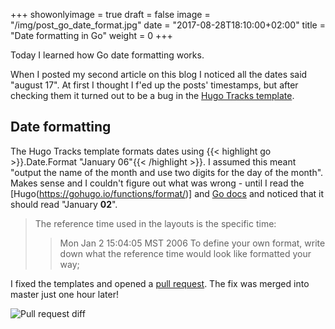 +++
showonlyimage = true
draft = false
image = "/img/post_go_date_format.jpg"
date = "2017-08-28T18:10:00+02:00"
title = "Date formatting in Go"
weight = 0
+++

Today I learned how Go date formatting works.
<!--more-->

When I posted my second article on this blog I noticed all the dates said "august 17". At first I thought I f'ed up the posts' timestamps, but after checking them it turned out to be a bug in the [Hugo Tracks template](https://github.com/ageekymonk/hugo-tracks-theme/).

## Date formatting
The Hugo Tracks template formats dates using {{< highlight go >}}.Date.Format "January 06"{{< /highlight >}}. I assumed this meant "output the name of the month and use two digits for the day of the month". Makes sense and I couldn't figure out what was wrong - until I read the [Hugo(https://gohugo.io/functions/format/)] and [Go docs](https://golang.org/pkg/time/) and noticed that it should read "January **02**". 

> The reference time used in the layouts is the specific time:
> > Mon Jan 2 15:04:05 MST 2006
> To define your own format, write down what the reference time would look like formatted your way;

I fixed the templates and opened a [pull request](https://github.com/ageekymonk/hugo-tracks-theme/pull/6/files). The fix was merged into master just one hour later!

![Pull request diff](/img/post_go_date_diff.png "Pull request diff")